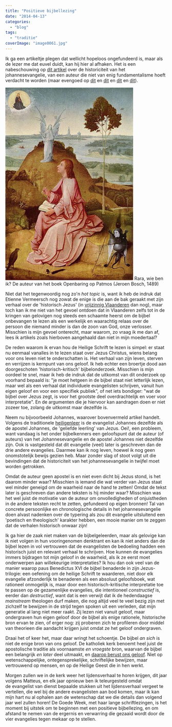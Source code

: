 ```yaml
---
title: "Positieve bijbellezing"
date: "2014-04-13"
categories: 
  - "blog"
tags: 
  - "traditie"
coverImage: "image0061.jpg"
---
```


Ik ga een artikeltje plegen dat wellicht hopeloos ongefundeerd is, maar als de lezer me dat euvel duidt, kan hij hier al afhaken. Het is een nabeschouwing op [dit artikel](https://jamestabor.com/passover-the-last-supper-good-friday-and-easter-sunday-digging-into-our-sources/) over de historiciteit van het johannesevangelie, van een auteur die niet van enig fundamentalisme hoeft verdacht te worden (maar evengoed op [dit](http://www.ncregister.com/blog/jimmy-akin/did-the-early-christians-believe-in-the-empty-tomb) en [dit](http://www.challies.com/articles/if-i-wrote-the-bible) en [dit](http://str.typepad.com/weblog/2014/01/is-marks-gospel-an-early-memoir-of-the-apostle-peter.html) en [dit](http://www.ncregister.com/blog/jimmy-akin/what-did-the-gospel-writers-know/)).

[![De auteur van het boek Openbaring op Patmos (Jeroen Bosch, 1489)](images/image0061.jpg?w=199)](http://www.heiligen.net/heiligen/12/27/12-27-0104-johannes-apostel.php) Rara, wie ben ik? De auteur van het boek Openbaring op Patmos (Jeroen Bosch, 1489)

Niet dat het tegenwoordig nog zo'n _hot topic_ is, want ik heb de indruk dat Etienne Vermeersch nog zowat de enige is die aan de bak geraakt met zijn verhaal over de 'historisch Jezus' (in [vrijzinnig Vlaanderen](http://www.uitinvlaanderen.be/agenda/e/zin-en-onzin-over-de-historische-jezus/c4fe78da-7e66-4769-9929-fee01cae1a51) dan nog), maar toch kan ik me niet van het gevoel ontdoen dat in Vlaanderen zelfs tot in de kringen van gelovigen nog steeds een schaamte heerst om de bijbel onbevangen te lezen als een werkelijk en waarachtig relaas over de persoon die niemand minder is dan de zoon van God, onze verlosser. Misschien is mijn gevoel onterecht, maar waarom, zo vraag ik me dan af, lees ik artikels zoals hierboven aangehaald dan niet in mijn moedertaal?

De reden waarom ik ervan hou de Heilige Schrift te lezen is simpel: er staat nu eenmaal vanalles in te lezen staat over Jezus Christus, wiens belang voor ons leven niet te onderschatten is. Het verhaal van zijn leven, sterven en verrijzen is kernpunt van ons geloof. Ik heb echter een broertje dood aan doorgeschoten 'historisch-kritisch' bijbelonderzoek. Misschien is mijn oordeel te snel, maar ik heb de indruk dat de uitkomst van dit onderzoek op voorhand bepaald is: "je moet hetgeen in de bijbel staat niet letterlijk lezen, maar wel als een verhaal dat individuele evangelisten schrijven, vanuit hun eigen geloof en voor een specifiek publiek", of net iets bondiger: "wat de bijbel over Jezus zegt, is voor het grootste deel overdrachtelijk en voer voor interpretatie". En de argumenten die je hiervoor kan aandragen doen er niet zozeer toe, zolang de uitkomst maar dezelfde is.

Neem nu bijvoorbeeld Johannes, waarover bovenvermeld artikel handelt. Volgens de traditionele [heiligenleer](http://www.heiligen.net/heiligen/12/27/12-27-0104-johannes-apostel.php) is de evangelist Johannes dezelfde als de apostel Johannes, de 'geliefde leerling' van Jezus. Oei!, een probleem, want vandaag is het onder bijbelkenners een geloofspunt dat de auteur (of auteurs) van het Johannesevangelie en de apostel Johannes niet dezelfde zijn. Ook is vastgesteld dat dit evangelie (veel) later is geschreven dan de drie andere evangelies. Daarmee kan ik nog leven, hoewel ik nog geen onomstotelijk bewijs gezien heb. Maar zonder slag of stoot volgt uit die bevindingen dat de historiciteit van het johannesevangelie in twijfel moet worden getrokken.

Omdat de auteur geen apostel is en niet even dicht bij Jezus stond, is het daarom minder waar? Misschien is iemand die wat verder van Jezus staat wel minder geneigd om de waarheid naar de hand te zetten! Omdat de tekst later is geschreven dan andere teksten is hij minder waar? Misschien was het wel juist de motivatie van de auteur om onvolledigheden of onjuistheden in de andere teksten recht te zetten, gefundeerd op eigen bronnen! Tal van concrete persoonlijke en chronologische details in het johannesevangelie doen alvast nadenken over de typering als zou dit evangelie uitsluitend een 'poetisch en theologisch' karakter hebben, een mooie manier om te zeggen dat de verhalen historisch onwaar zijn!

Ik ga hier de zaak niet maken van de bijbelgeleerden, maar als gelovige kan ik niet volgen in hun vooringenomen denktrant en kan ik niet anders dan de bijbel lezen in vol vertrouwen dat de evangelisten de bedoeling hadden een historisch juist en relevant verhaal te schrijven. Hoe kunnen de evangelies immers bijdragen tot mijn geloof in de waarheid, als ik ze eerst moet onderwerpen aan willekeurige interpretaties? Ik hou dan ook veel van de manier waarop paus Benedictus XVI de bijbel benaderde in zijn Jezus-trilogie: een oefening om de heilige Schrift te waarderen, niet door elk evangelie afzonderlijk te benaderen als een absoluut geloofsboek, wat rationeel onmogelijk is, maar door een historisch-kritische interpretatie toe te passen op de gezamenlijke evangelies, die intentioneel _constructief_ is, eerder dan _destructief_, want dat is een verwijt dat ik de hedendaagse _mainstream_ theologen durf maken, die nog altijd veel te veel bezig zijn met zichzelf te bewijzen in de strijd tegen spoken uit een verleden, dat mijn generatie al lang niet meer raakt. Zij lezen niet vanuit geloof, maar ondergraven hun eigen geloof door de bijbel als enige rationele, historische bron ervan te zien, of erger nog: zij proberen zich te profileren door middel van theorieen die aandacht krijgen juist omdat ze het geloof ondergraven.

Draai het of keer het, maar daar wringt het schoentje. De bijbel _an sich_ is niet de enige bron van ons geloof. De katholiek kerk benoemt heel juist de apostolische traditie als voornaamste _en vroegste_ bron, waarvan de bijbel een belangrijk _en later_ deel uitmaakt, en [daarop berust ons geloof](http://www.ignitumtoday.com/2013/08/04/scripture-before-tradition/ "Tradition before scripture"). Niet op wetenschappelijke, ontegensprekelijke, schriftelijke bewijzen, maar vertrouwend op mensen, en op de Heilige Geest die in hen werkt.

Morgen zullen we in de kerk weer het lijdensverhaal te horen krijgen, dit jaar volgens Matteus, en elk jaar opnieuw ben ik teleurgesteld omdat de evangelist van dienst bepaalde stukken uit het lijdensverhaal vergeet te vertellen, die wel bij de andere evangelisten aan bod komen, maar ik kan mijn hart nu al ophalen aan de wetenschap dat we die details dan volgend jaar wel zullen horen! De Goede Week, met haar lange schriftlezingen, is het moment bij uitstek om te beginnen met een positieve bijbellezing, en om afstand te nemen van de ergernis en verwarring die gezaaid wordt door de vier evangelies tegen mekaar op te stellen.

